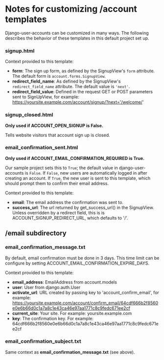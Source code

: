 # Notes for customizing /account templates

Django-user-accounts can be customized in many ways. The following describes
the behavior of these templates in this default project set up.

### signup.html

Context provided to this template:
* **form**: The sign up form, as defined by the SignupView's `form` attribute.
The default form is `account.forms.SignupView`.
* **redirect_field_name**: As defined by the SignupView's `redirect_field_name`
attribute. The default value is `'next'`.
* **redirect_field_value**: Defined in the request GET or POST parameters
sent to SignUpView, for example:
      https://yoursite.example.com/account/signup/?next='/welcome/'

### signup_closed.html

**Only used if ACCOUNT_OPEN_SIGNUP is False.**

Tells website visitors that account sign up is closed.

### email_confirmation_sent.html

**Only used if ACCOUNT_EMAIL_CONFIRMATION_REQUIRED is True.**

Our sample project sets this to `True`; the default value in
django-user-accounts is `False`. If `False`, new users are automatically
logged in after creating an account. If `True`, the new user is sent to this
template, which should prompt them to confirm their email address.

Context provided to this template:
* **email**: The email address the confirmation was sent to.
* **success_url**: The url returned by get_success_url() in the SignupView.
Unless overridden by a redirect field, this is is ACCOUNT_SIGNUP_REDIRECT_URL,
which defaults to '/'.

## /email subdirectory

### email_confirmation_message.txt

By default, email confirmation must be done in 3 days. This time limit can
be configure by setting ACCOUNT_EMAIL_CONFIRMATION_EXPIRE_DAYS.

Context provided to this template:
* **email_address**: EmailAddress from account.models
* **user**: User from django.auth.User
* **activate_url**: URL created by passing key to 'account_confirm_email',
    for example:
      https://yoursite.example.com/account/confirm_email/64cdf666b2f8560e0e6b66d0c1a7a8c1e43ca46e97aa1771c8c9fedc671ee2cf
* **current_site**: Your site. For example:
      yoursite.example.com
* **key**: The confirmation key. For example:
      64cdf666b2f8560e0e6b66d0c1a7a8c1e43ca46e97aa1771c8c9fedc671ee2cf

### email_confirmation_subject.txt

Same context as **email_confirmation_message.txt** (see above).
